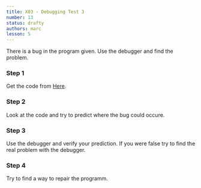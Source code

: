 ```yaml
---
title: X03 - Debugging Test 3
number: 13
status: drafty
authors: marc
lesson: 5
---
```


There is a bug in the program given. Use the debugger and find the problem.

### Step 1

Get the code from [Here](https://github.com/satkowski/csharp-solutions/tree/master/lesson_05/X03_debugging_test_3/ExerciseSolution).

### Step 2

Look at the code and try to predict where the bug could occure.

### Step 3

Use the debugger and verify your prediction. If you were false try to find the real problem with the debugger.

### Step 4

Try to find a way to repair the programm.